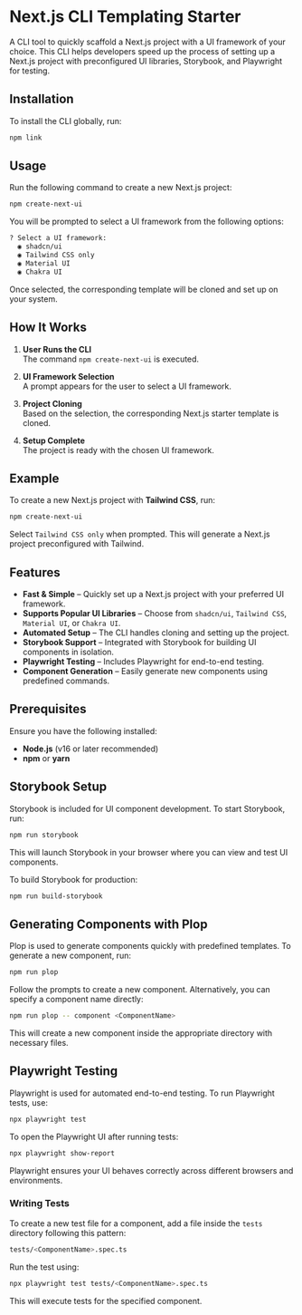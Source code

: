 # Next.js CLI Templating Starter

A CLI tool to quickly scaffold a Next.js project with a UI framework of your choice. This CLI helps developers speed up the process of setting up a Next.js project with preconfigured UI libraries, Storybook, and Playwright for testing.

## Installation

To install the CLI globally, run:

```sh
npm link
```

## Usage

Run the following command to create a new Next.js project:

```sh
npm create-next-ui
```

You will be prompted to select a UI framework from the following options:

```sh
? Select a UI framework:
  ◉ shadcn/ui
  ◉ Tailwind CSS only
  ◉ Material UI
  ◉ Chakra UI
```

Once selected, the corresponding template will be cloned and set up on your system.

## How It Works

1. **User Runs the CLI**  
   The command `npm create-next-ui` is executed.

2. **UI Framework Selection**  
   A prompt appears for the user to select a UI framework.

3. **Project Cloning**  
   Based on the selection, the corresponding Next.js starter template is cloned.

4. **Setup Complete**  
   The project is ready with the chosen UI framework.

## Example

To create a new Next.js project with **Tailwind CSS**, run:

```sh
npm create-next-ui
```

Select `Tailwind CSS only` when prompted. This will generate a Next.js project preconfigured with Tailwind.

## Features

- **Fast & Simple** – Quickly set up a Next.js project with your preferred UI framework.
- **Supports Popular UI Libraries** – Choose from `shadcn/ui`, `Tailwind CSS`, `Material UI`, or `Chakra UI`.
- **Automated Setup** – The CLI handles cloning and setting up the project.
- **Storybook Support** – Integrated with Storybook for building UI components in isolation.
- **Playwright Testing** – Includes Playwright for end-to-end testing.
- **Component Generation** – Easily generate new components using predefined commands.

## Prerequisites

Ensure you have the following installed:

- **Node.js** (v16 or later recommended)
- **npm** or **yarn**

## Storybook Setup

Storybook is included for UI component development. To start Storybook, run:

```sh
npm run storybook
```

This will launch Storybook in your browser where you can view and test UI components.

To build Storybook for production:

```sh
npm run build-storybook
```

## Generating Components with Plop

Plop is used to generate components quickly with predefined templates. To generate a new component, run:

```sh
npm run plop
```

Follow the prompts to create a new component. Alternatively, you can specify a component name directly:

```sh
npm run plop -- component <ComponentName>
```

This will create a new component inside the appropriate directory with necessary files.

## Playwright Testing

Playwright is used for automated end-to-end testing. To run Playwright tests, use:

```sh
npx playwright test
```

To open the Playwright UI after running tests:

```sh
npx playwright show-report
```

Playwright ensures your UI behaves correctly across different browsers and environments.

### Writing Tests

To create a new test file for a component, add a file inside the `tests` directory following this pattern:

```sh
tests/<ComponentName>.spec.ts
```

Run the test using:

```sh
npx playwright test tests/<ComponentName>.spec.ts
```

This will execute tests for the specified component.
